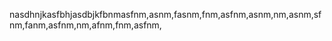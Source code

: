 nasdhnjkasfbhjasdbjkfbnmasfnm,asnm,fasnm,fnm,asfnm,asnm,nm,asnm,sfnm,fanm,asfnm,nm,afnm,fnm,asfnm,


